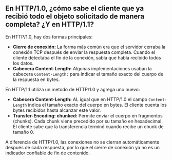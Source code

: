 ## En HTTP/1.0, ¿cómo sabe el cliente que ya recibió todo el objeto solicitado de manera completa? ¿Y en HTTP/1.1?

En HTTP/1.0, hay dos formas principales:
- **Cierre de conexión:** La forma más común era que el servidor cerraba la conexión TCP después de enviar la respuesta completa. Cuando el cliente detectaba el fin de la conexión, sabía que había recibido todos los datos.
- **Cabecera Content-Length:** Algunas implementaciones usaban la cabecera `Content-Length:` para indicar el tamaño exacto del cuerpo de la respuesta en bytes.

En HTTP/1.1 utiliza un metodo de HTTP/1.0 y agrega uno nuevo:
- **Cabecera Content-Length:** AL igual que en HTTP/1.0 el campo `Content-Length` indica el tamaño exacto del cuerpo en bytes. El cliente cuenta los bytes recibidos hasta alcanzar este valor.
- **Transfer-Encoding: chunked:** Permite enviar el cuerpo en fragmentos (chunks). Cada chunk viene precedido por su tamaño en hexadecimal. El cliente sabe que la transferencia terminó cuando recibe un chunk de tamaño 0.

A diferencia de HTTP/1.0, las conexiones no se cierran automáticamente después de cada respuesta, por lo que el cierre de conexión ya no es un indicador confiable de fin de contenido.
